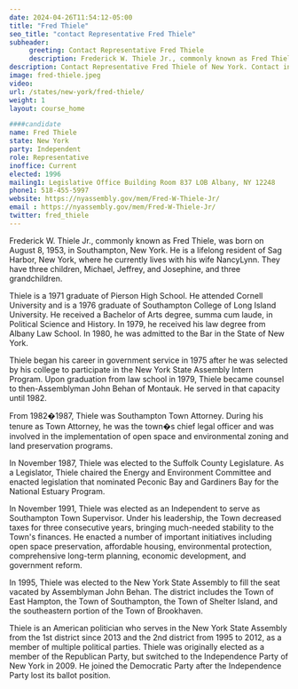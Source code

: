 ```yaml
---
date: 2024-04-26T11:54:12-05:00
title: "Fred Thiele"
seo_title: "contact Representative Fred Thiele"
subheader:
     greeting: Contact Representative Fred Thiele
     description: Frederick W. Thiele Jr., commonly known as Fred Thiele, was born on August 8, 1953, in Southampton, New York. He is a lifelong resident of Sag Harbor, New York, where he currently lives with his wife NancyLynn. They have three children, Michael, Jeffrey, and Josephine, and three grandchildren.
description: Contact Representative Fred Thiele of New York. Contact information for Fred Thiele includes email address, phone number, and mailing address.
image: fred-thiele.jpeg
video:
url: /states/new-york/fred-thiele/
weight: 1
layout: course_home

####candidate
name: Fred Thiele
state: New York
party: Independent
role: Representative
inoffice: Current
elected: 1996
mailing1: Legislative Office Building Room 837 LOB Albany, NY 12248
phone1: 518-455-5997
website: https://nyassembly.gov/mem/Fred-W-Thiele-Jr/
email : https://nyassembly.gov/mem/Fred-W-Thiele-Jr/
twitter: fred_thiele
---
```

Frederick W. Thiele Jr., commonly known as Fred Thiele, was born on August 8, 1953, in Southampton, New York. He is a lifelong resident of Sag Harbor, New York, where he currently lives with his wife NancyLynn. They have three children, Michael, Jeffrey, and Josephine, and three grandchildren.

Thiele is a 1971 graduate of Pierson High School. He attended Cornell University and is a 1976 graduate of Southampton College of Long Island University. He received a Bachelor of Arts degree, summa cum laude, in Political Science and History. In 1979, he received his law degree from Albany Law School. In 1980, he was admitted to the Bar in the State of New York.

Thiele began his career in government service in 1975 after he was selected by his college to participate in the New York State Assembly Intern Program. Upon graduation from law school in 1979, Thiele became counsel to then-Assemblyman John Behan of Montauk. He served in that capacity until 1982.

From 1982�1987, Thiele was Southampton Town Attorney. During his tenure as Town Attorney, he was the town�s chief legal officer and was involved in the implementation of open space and environmental zoning and land preservation programs.

In November 1987, Thiele was elected to the Suffolk County Legislature. As a Legislator, Thiele chaired the Energy and Environment Committee and enacted legislation that nominated Peconic Bay and Gardiners Bay for the National Estuary Program.

In November 1991, Thiele was elected as an Independent to serve as Southampton Town Supervisor. Under his leadership, the Town decreased taxes for three consecutive years, bringing much-needed stability to the Town's finances. He enacted a number of important initiatives including open space preservation, affordable housing, environmental protection, comprehensive long-term planning, economic development, and government reform.

In 1995, Thiele was elected to the New York State Assembly to fill the seat vacated by Assemblyman John Behan. The district includes the Town of East Hampton, the Town of Southampton, the Town of Shelter Island, and the southeastern portion of the Town of Brookhaven.

Thiele is an American politician who serves in the New York State Assembly from the 1st district since 2013 and the 2nd district from 1995 to 2012, as a member of multiple political parties. Thiele was originally elected as a member of the Republican Party, but switched to the Independence Party of New York in 2009. He joined the Democratic Party after the Independence Party lost its ballot position.

